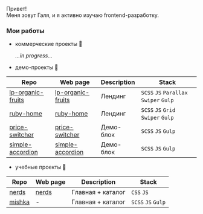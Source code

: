 Привет!\
Меня зовут Галя, и я активно изучаю frontend-разработку.

### Мои работы 

* коммерческие проекты 🐓

  _...in progress..._

* демо-проекты 🐥

| Repo | Web page | Description | Stack |
|-------|----------|---------|---------|
| [lp-organic-fruits](https://github.com/electrifymylife/lp-organic-fruits) | [lp-organic-fruits](https://electrifymylife.github.io/lp-organic-fruits/) | Лендинг | <code>SCSS</code> <code>JS</code> <code>Parallax</code> <code>Swiper</code> <code>Gulp</code> |
| [ruby-home](https://github.com/electrifymylife/ruby-home) | [ruby-home](https://electrifymylife.github.io/ruby-home/) | Лендинг | <code>SCSS</code> <code>JS</code> <code>Grid</code> <code>Swiper</code> <code>Gulp</code> |
| [price-switcher](https://github.com/electrifymylife/price-switcher) | [price-switcher](https://electrifymylife.github.io/price-switcher/) | Демо-блок | <code>SCSS</code> <code>JS</code> <code>Gulp</code> |
| [simple-accordion](https://github.com/electrifymylife/simple-accordion) | [simple-accordion](https://electrifymylife.github.io/simple-accordion/) | Демо-блок | <code>SCSS</code> <code>JS</code> <code>Gulp</code> |


* учебные проекты 🐣

| Repo | Web page | Description | Stack |
|-------|----------|---------|---------|
| [nerds](https://github.com/electrifymylife/828239-nerds) | [nerds](https://electrifymylife.github.io/828239-nerds/) | Главная + каталог | <code>CSS</code> <code>JS</code> |
| [mishka](https://github.com/electrifymylife/828239-mishka-16) | - | Главная + каталог | <code>SCSS</code> <code>JS</code> <code>Gulp</code> |
